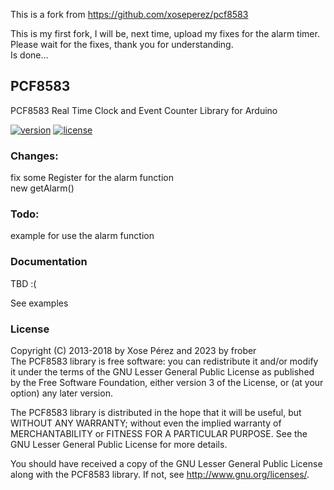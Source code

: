 This is a fork from https://github.com/xoseperez/pcf8583    

This is my first fork, I will be, next time, upload my fixes for the alarm timer. Please wait for the fixes, thank you for understanding.    
Is done...   


## PCF8583

PCF8583 Real Time Clock and Event Counter Library for Arduino

[![version](https://img.shields.io/badge/version-1.0.0-brightgreen.svg)](CHANGELOG.md)
[![license](https://img.shields.io/badge/license-LGPL--3.0-orange.svg)](LICENSE)

### Changes:   
fix some Register for the alarm function   
new getAlarm()   
   
### Todo:   
example for use the alarm function

### Documentation

TBD :(

See examples

### License

Copyright (C) 2013-2018 by Xose Pérez <xose dot perez at gmail dot com> and 2023 by frober   
The PCF8583 library is free software: you can redistribute it and/or modify
it under the terms of the GNU Lesser General Public License as published by
the Free Software Foundation, either version 3 of the License, or
(at your option) any later version.

The PCF8583 library is distributed in the hope that it will be useful,
but WITHOUT ANY WARRANTY; without even the implied warranty of
MERCHANTABILITY or FITNESS FOR A PARTICULAR PURPOSE.  See the
GNU Lesser General Public License for more details.

You should have received a copy of the GNU Lesser General Public License
along with the PCF8583 library.  If not, see <http://www.gnu.org/licenses/>.
